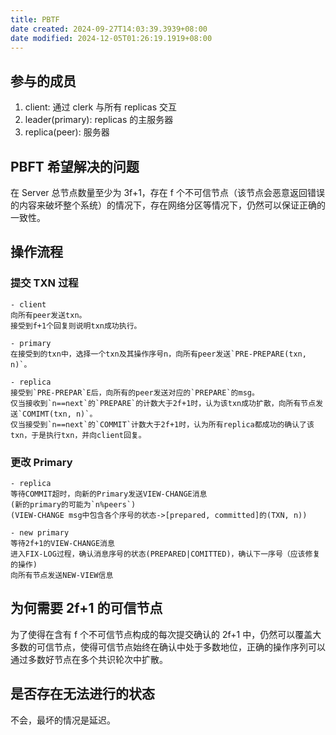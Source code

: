 ```yaml
---
title: PBTF
date created: 2024-09-27T14:03:39.3939+08:00
date modified: 2024-12-05T01:26:19.1919+08:00
---
```


## 参与的成员

1. client: 通过 clerk 与所有 replicas 交互
2. leader(primary): replicas 的主服务器
3. replica(peer): 服务器

## PBFT 希望解决的问题

在 Server 总节点数量至少为 3f+1，存在 f 个不可信节点（该节点会恶意返回错误的内容来破坏整个系统）的情况下，存在网络分区等情况下，仍然可以保证正确的一致性。

## 操作流程

### 提交 TXN 过程

```
- client
向所有peer发送txn。
接受到f+1个回复则说明txn成功执行。

- primary
在接受到的txn中，选择一个txn及其操作序号n，向所有peer发送`PRE-PREPARE(txn, n)`。

- replica
接受到`PRE-PREPAR`E后，向所有的peer发送对应的`PREPARE`的msg。
仅当接收到`n==next`的`PREPARE`的计数大于2f+1时，认为该txn成功扩散，向所有节点发送`COMIMT(txn, n)`。
仅当接受到`n==next`的`COMMIT`计数大于2f+1时，认为所有replica都成功的确认了该txn，于是执行txn，并向client回复。

```

### 更改 Primary

```
- replica
等待COMMIT超时，向新的Primary发送VIEW-CHANGE消息
(新的primary的可能为`n%peers`)
(VIEW-CHANGE msg中包含各个序号的状态->[prepared, committed]的(TXN, n))

- new primary
等待2f+1的VIEW-CHANGE消息
进入FIX-LOG过程，确认消息序号的状态(PREPARED|COMITTED)，确认下一序号（应该修复的操作)
向所有节点发送NEW-VIEW信息

```

## 为何需要 2f+1 的可信节点

为了使得在含有 f 个不可信节点构成的每次提交确认的 2f+1 中，仍然可以覆盖大多数的可信节点，使得可信节点始终在确认中处于多数地位，正确的操作序列可以通过多数好节点在多个共识轮次中扩散。

## 是否存在无法进行的状态

不会，最坏的情况是延迟。
